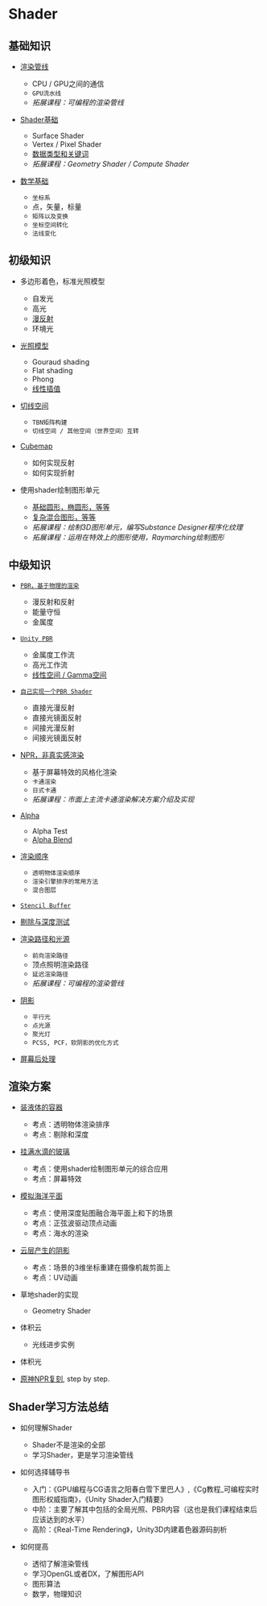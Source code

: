 # Shader
## 基础知识
* [渲染管线](Pages/0.0TheRenderingPipline.md)
  * CPU / GPU之间的通信
  * `GPU流水线`
  * *拓展课程：可编程的渲染管线*

* [Shader基础](Pages/0.1SurfaceShaders.md)
  * Surface Shader
  * Vertex / Pixel Shader
  * [数据类型和关键词](Pages/0.2Shader中的基础数据类型和关键词.md)
  * *拓展课程：Geometry Shader / Compute Shader*

* [数学基础](Pages/1.0Shader数学基础(常用函数).md)
  * `坐标系`
  * 点，矢量，标量
  * `矩阵以及变换`
  * `坐标空间转化`
  * `法线变化`

## 初级知识
* 多边形着色，标准光照模型
  * 自发光
  * 高光
  * [漫反射](Pages/0.5LambertModule.md)
  * 环境光

* [光照模型](Pages/0.7常见多边形着色算法(Unity平行光点光源自适应函数).md)
  * Gouraud shading
  * Flat shading
  * Phong
  * [线性插值](Pages/1.0.1Lerp.md)

* [切线空间](Pages/0.6法线贴图和切线空间.md)
  * `TBN矩阵构建`
  * `切线空间 / 其他空间（世界空间）互转`

* [Cubemap](Pages/0.8CubeMap(反射贴图).md)
  * 如何实现反射
  * 如何实现折射

* 使用shader绘制图形单元
  * [基础圆形，椭圆形，等等](Pages/)
  * [复杂混合图形，等等](Pages/)
  * *拓展课程：绘制3D图形单元，编写Substance Designer程序化纹理*
  * *拓展课程：运用在特效上的图形使用，Raymarching绘制图形*
 
## 中级知识
* [`PBR，基于物理的渲染`](Pages/1.6PBR简介.md)
  * 漫反射和反射
  * 能量守恒
  * 金属度

* [`Unity PBR`](Pages/1.7.1UnityPBR.md)
  * 金属度工作流
  * 高光工作流
  * [线性空间 / Gamma空间](Pages/1.7.0GammaSpace&LinearSpace.md)

* [`自己实现一个PBR Shader`](Pages/1.8CustomPBR.md)
  * 直接光漫反射
  * 直接光镜面反射
  * 间接光漫反射
  * 间接光镜面反射

* [NPR，非真实感渲染](Pages/)
  * 基于屏幕特效的风格化渲染
  * `卡通渲染`
  * `日式卡通`
  * *拓展课程：市面上主流卡通渲染解决方案介绍及实现*

* [Alpha](Pages/)
  * Alpha Test
  * [Alpha Blend](Pages/2.2Blending.md)

* [渲染顺序](Pages/0.9缓冲和队列.md)
  * `透明物体渲染顺序`
  * `渲染引擎排序的常用方法`
  * `混合图层`
  
* [`Stencil Buffer`](Pages/2.3StencilBuffer.md)

* [剔除与深度测试](Pages/2.4Culling&Z)

* [渲染路径和光源](Pages/2.5RenderingPass&LightSource.md)
  * `前向渲染路径`
  * 顶点照明渲染路径
  * `延迟渲染路径`
  * *拓展课程：可编程的渲染管线*

* [阴影](Pages/2.6Shadow.md)
  * `平行光`
  * `点光源`
  * `聚光灯`
  * `PCSS, PCF，软阴影的优化方式`

* [屏幕后处理](Pages/2.7PostProcessing.md)

## 渲染方案
* [装液体的容器](Pages/)
  * 考点：透明物体渲染排序
  * 考点：剔除和深度

* [挂满水滴的玻璃](Pages/)
  * 考点：使用shader绘制图形单元的综合应用
  * 考点：屏幕特效

* [模拟海洋平面](Pages/)
  * 考点：使用深度贴图融合海平面上和下的场景
  * 考点：正弦波驱动顶点动画
  * 考点：海水的渲染

* [云层产生的阴影](Pages/)
  * 考点：场景的3维坐标重建在摄像机裁剪面上
  * 考点：UV动画
  
* 草地shader的实现
  * Geometry Shader
  
* 体积云
  * 光线进步实例

* 体积光

* [原神NPR复刻](Pages/原神NPR.md), step by step.



## Shader学习方法总结
* 如何理解Shader
  * Shader不是渲染的全部
  * 学习Shader，更是学习渲染管线

* 如何选择辅导书
  * 入门：《GPU编程与CG语言之阳春白雪下里巴人》,《Cg教程_可编程实时图形权威指南》，《Unity Shader入门精要》
  * 中阶：主要了解其中包括的全局光照、PBR内容（这也是我们课程结束后应该达到的水平）
  * 高阶：《Real-Time Rendering》，Unity3D内建着色器源码剖析

* 如何提高
  * 透彻了解渲染管线
  * 学习OpenGL或者DX，了解图形API
  * 图形算法
  * 数学，物理知识


